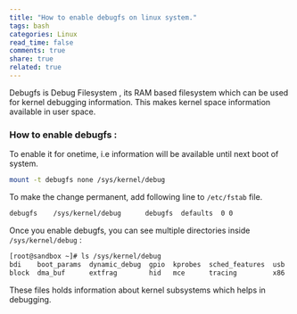 ```yaml
---
title: "How to enable debugfs on linux system."
tags: bash
categories: Linux
read_time: false
comments: true
share: true
related: true
---
```


Debugfs is Debug Filesystem , its RAM based filesystem which can be used for kernel debugging information. This makes kernel space information available in user space.

### How to enable debugfs :

To enable it for onetime, i.e information will be available until next boot of system.

```bash
mount -t debugfs none /sys/kernel/debug
```

To make the change permanent, add following line to `/etc/fstab` file.

```bash
debugfs    /sys/kernel/debug      debugfs  defaults  0 0
```

Once you enable debugfs, you can see multiple directories inside `/sys/kernel/debug` :

```bash
[root@sandbox ~]# ls /sys/kernel/debug
bdi    boot_params  dynamic_debug  gpio  kprobes  sched_features  usb  xen
block  dma_buf      extfrag        hid   mce      tracing         x86
```

These files holds information about kernel subsystems which helps in debugging.